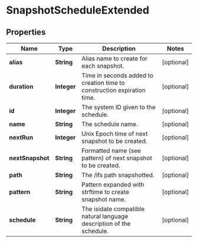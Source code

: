
# SnapshotScheduleExtended

## Properties
Name | Type | Description | Notes
------------ | ------------- | ------------- | -------------
**alias** | **String** | Alias name to create for each snapshot. |  [optional]
**duration** | **Integer** | Time in seconds added to creation time to construction expiration time. |  [optional]
**id** | **Integer** | The system ID given to the schedule. |  [optional]
**name** | **String** | The schedule name. |  [optional]
**nextRun** | **Integer** | Unix Epoch time of next snapshot to be created. |  [optional]
**nextSnapshot** | **String** | Formatted name (see pattern) of next snapshot to be created. |  [optional]
**path** | **String** | The /ifs path snapshotted. |  [optional]
**pattern** | **String** | Pattern expanded with strftime to create snapshot name. |  [optional]
**schedule** | **String** | The isidate compatible natural language description of the schedule. |  [optional]



